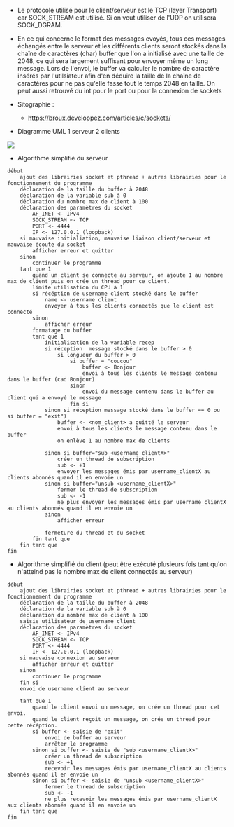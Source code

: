 - Le protocole utilisé pour le client/serveur est le TCP (layer Transport) car SOCK_STREAM est utilisé. Si on veut utiliser de l'UDP on utilisera SOCK_DGRAM.

- En ce qui concerne le format des messages evoyés, tous ces messages échangés entre le serveur et les différents clients seront stockés dans la chaîne de caractères (char) buffer que l'on a initialisé avec une taille de 2048, ce qui sera largement suffisant pour envoyer même un long message.
Lors de l'envoi, le buffer va calculer le nombre de caractère insérés par l'utilsiateur afin d'en déduire la taille de la chaîne de caractères pour ne pas qu'elle fasse tout le temps 2048 en taille.
On peut aussi retrouvé du int pour le port ou pour la connexion de sockets

- Sitographie :
	- https://broux.developpez.com/articles/c/sockets/

- Diagramme UML 1 serveur 2 clients

![](https://imgur.com/sJ0b2u4.png)

- Algorithme simplifié du serveur

```
début
	ajout des librairies socket et pthread + autres librairies pour le fonctionnement du programme
	déclaration de la taille du buffer à 2048
	déclaration de la variable sub à 0
	déclaration du nombre max de client à 100
	déclaration des paramètres du socket
		AF_INET <- IPv4
		SOCK_STREAM <- TCP
		PORT <- 4444
		IP <- 127.0.0.1 (loopback)
	si mauvaise initialiation, mauvaise liaison client/serveur et mauvaise écoute du socket
		afficher erreur et quitter
	sinon
		continuer le programme
	tant que 1
		quand un client se connecte au serveur, on ajoute 1 au nombre max de client puis on crée un thread pour ce client.
		limite utilisation du CPU à 1
		si récéption de username client stocké dans le buffer
			name <- username client
			envoyer à tous les clients connectés que le client est connecté
		sinon
			afficher erreur
		formatage du buffer
		tant que 1
			initialisation de la variable recep
			si réception  message stocké dans le buffer > 0
				si longueur du buffer > 0
					si buffer = "coucou"
						buffer <- Bonjour
						envoi à tous les clients le message contenu dans le buffer (cad Bonjour)
					sinon
						envoi du message contenu dans le buffer au client qui a envoyé le message
					fin si
			sinon si réception message stocké dans le buffer == 0 ou si buffer = "exit")
				buffer <- <nom_client> a quitté le serveur
				envoi à tous les clients le message contenu dans le buffer
				on enlève 1 au nombre max de clients
				
			sinon si buffer="sub <username_clientX>"
				créer un thread de subscription
				sub <- +1
				envoyer les messages émis par username_clientX au clients abonnés quand il en envoie un
			sinon si buffer="unsub <username_clientX>"
				fermer le thread de subscription
				sub <- -1
				ne plus envoyer les messages émis par username_clientX au clients abonnés quand il en envoie un
			sinon 
				afficher erreur
			
			fermeture du thread et du socket
		fin tant que
	fin tant que
fin
```
- Algorithme simplifié du client (peut être exécuté plusieurs fois tant qu'on n'atteind pas le nombre max de client connectés au serveur)

```
début
	ajout des librairies socket et pthread + autres librairies pour le fonctionnement du programme
	déclaration de la taille du buffer à 2048
	déclaration de la variable sub à 0
	déclaration du nombre max de client à 100
	saisie utilisateur de username client
	déclaration des paramètres du socket
		AF_INET <- IPv4
		SOCK_STREAM <- TCP
		PORT <- 4444
		IP <- 127.0.0.1 (loopback)
	si mauvaise connexion au serveur
		afficher erreur et quitter
	sinon
		continuer le programme
	fin si
	envoi de username client au serveur
	
	tant que 1
		quand le client envoi un message, on crée un thread pour cet envoi.
		quand le client reçoit un message, on crée un thread pour cette récéption.
		si buffer <- saisie de "exit"
			envoi de buffer au serveur
			arrêter le programme
		sinon si buffer <- saisie de "sub <username_clientX>"
			créer un thread de subscription
			sub <- +1
			recevoir les messages émis par username_clientX au clients abonnés quand il en envoie un
		sinon si buffer <- saisie de "unsub <username_clientX>"
			fermer le thread de subscription
			sub <- -1
			ne plus recevoir les messages émis par username_clientX aux clients abonnés quand il en envoie un
	fin tant que
fin
```
